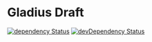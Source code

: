 Gladius Draft
===================

[![dependency Status](https://david-dm.org/meesayen/gladius-draft/status.svg?style=flat)](https://david-dm.org/meesayen/gladius-draft) [![devDependency Status](https://david-dm.org/meesayen/gladius-draft/dev-status.svg?style=flat)](https://david-dm.org/meesayen/gladius-draft#info=devDependencies)
